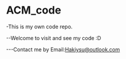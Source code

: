 # ACM_code
-This is my own code repo.

--Welcome to visit and see my code :D

---Contact me by Email:Hakiysu@outlook.com